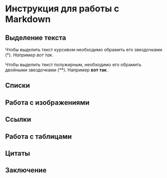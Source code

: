 # Инструкция для работы с Markdown

## Выделение текста

Чтобы выделить текст курсивом необходимо обрамить его звездочками (*). *Например вот так*.

Чтобы выделить текст полужирным, необходимо его обрамить двойными звездочками (**). Например **вот так**.
## Списки

## Работа с изображениями

## Ссылки

## Работа с таблицами

## Цитаты

## Заключение